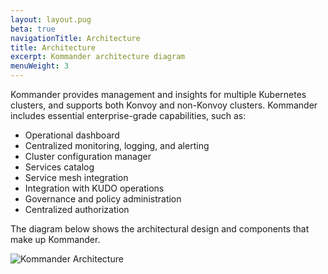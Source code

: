 ```yaml
---
layout: layout.pug
beta: true
navigationTitle: Architecture
title: Architecture
excerpt: Kommander architecture diagram
menuWeight: 3
---
```


Kommander provides management and insights for multiple Kubernetes clusters, and supports both Konvoy and non-Konvoy clusters. Kommander includes essential enterprise-grade capabilities, such as:

- Operational dashboard
- Centralized monitoring, logging, and alerting
- Cluster configuration manager
- Services catalog
- Service mesh integration
- Integration with KUDO operations
- Governance and policy administration
- Centralized authorization

The diagram below shows the architectural design and components that make up Kommander.

![Kommander Architecture](/dkp/kommander/1.4/img/Kommander_architecture.png)
